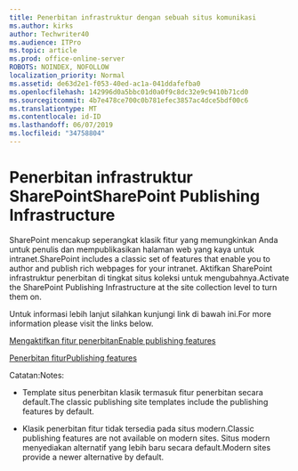 ```yaml
---
title: Penerbitan infrastruktur dengan sebuah situs komunikasi
ms.author: kirks
author: Techwriter40
ms.audience: ITPro
ms.topic: article
ms.prod: office-online-server
ROBOTS: NOINDEX, NOFOLLOW
localization_priority: Normal
ms.assetid: de63d2e1-f053-40ed-ac1a-041ddafefba0
ms.openlocfilehash: 142996d0a5bbc01d0a0f9c8dc32e9c9410b71cd0
ms.sourcegitcommit: 4b7e478ce700c0b781efec3857ac4dce5bdf00c6
ms.translationtype: MT
ms.contentlocale: id-ID
ms.lasthandoff: 06/07/2019
ms.locfileid: "34758804"
---
```

# <a name="sharepoint-publishing-infrastructure"></a><span data-ttu-id="824b6-102">Penerbitan infrastruktur SharePoint</span><span class="sxs-lookup"><span data-stu-id="824b6-102">SharePoint Publishing Infrastructure</span></span>


<span data-ttu-id="824b6-103">SharePoint mencakup seperangkat klasik fitur yang memungkinkan Anda untuk penulis dan mempublikasikan halaman web yang kaya untuk intranet.</span><span class="sxs-lookup"><span data-stu-id="824b6-103">SharePoint includes a classic set of features that enable you to author and publish rich webpages for your intranet.</span></span> <span data-ttu-id="824b6-104">Aktifkan SharePoint infrastruktur penerbitan di tingkat situs koleksi untuk mengubahnya.</span><span class="sxs-lookup"><span data-stu-id="824b6-104">Activate the SharePoint Publishing Infrastructure at the site collection level to turn them on.</span></span>

<span data-ttu-id="824b6-105">Untuk informasi lebih lanjut silahkan kunjungi link di bawah ini.</span><span class="sxs-lookup"><span data-stu-id="824b6-105">For more information please visit the links below.</span></span>

[<span data-ttu-id="824b6-106">Mengaktifkan fitur penerbitan</span><span class="sxs-lookup"><span data-stu-id="824b6-106">Enable publishing features</span></span>](https://support.office.com/article/Enable-publishing-features-479677A6-8B33-4AC7-907D-071C1C7E4518)

[<span data-ttu-id="824b6-107">Penerbitan fitur</span><span class="sxs-lookup"><span data-stu-id="824b6-107">Publishing features</span></span>](https://support.office.com/article/Features-enabled-in-a-SharePoint-Online-publishing-site-3AB3810C-3C2C-4361-9D0E-0CBE666EA0B0?wt.mc_id=O365_Portal_MMaven#__toc336865553)

<span data-ttu-id="824b6-108">Catatan:</span><span class="sxs-lookup"><span data-stu-id="824b6-108">Notes:</span></span>

- <span data-ttu-id="824b6-109">Template situs penerbitan klasik termasuk fitur penerbitan secara default.</span><span class="sxs-lookup"><span data-stu-id="824b6-109">The classic publishing site templates include the publishing features by default.</span></span>

- <span data-ttu-id="824b6-110">Klasik penerbitan fitur tidak tersedia pada situs modern.</span><span class="sxs-lookup"><span data-stu-id="824b6-110">Classic publishing features are not available on modern sites.</span></span> <span data-ttu-id="824b6-111">Situs modern menyediakan alternatif yang lebih baru secara default.</span><span class="sxs-lookup"><span data-stu-id="824b6-111">Modern sites provide a newer alternative by default.</span></span>

